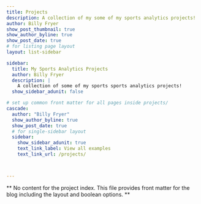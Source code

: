 ```yaml
---
title: Projects
description: A collection of my some of my sports analytics projects!
author: Billy Fryer
show_post_thumbnail: true
show_author_byline: true
show_post_date: true
# for listing page layout
layout: list-sidebar

sidebar:
  title: My Sports Analytics Projects
  author: Billy Fryer
  description: |
    A collection of some of my sports sports analytics projects!
  show_sidebar_adunit: false

# set up common front matter for all pages inside projects/
cascade:
  author: "Billy Fryer"
  show_author_byline: true
  show_post_date: true
  # for single-sidebar layout
  sidebar:
    show_sidebar_adunit: true
    text_link_label: View all examples
    text_link_url: /projects/



---
```



** No content for the project index. This file provides front matter for the blog including the layout and boolean options. **
